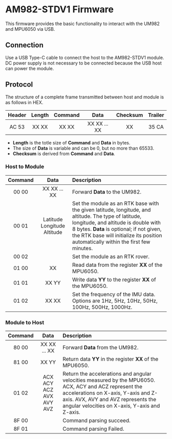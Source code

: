 # AM982-STDV1 Firmware

This firmware provides the basic functionality to interact with the UM982 and MPU6050 via USB.

## Connection

Use a USB Type-C cable to connect the host to the AM982-STDV1 module. DC power supply is not necessary to be connected because the USB host can power the module.

## Protocol

The structure of a complete frame transmitted between host and module is as follows in HEX.

|Header|Length|Command|Data|Checksum|Trailer|
|:---:|:---:|:---:|:---:|:---:|:---:|
|AC 53|XX XX|XX XX|XX XX ... XX|XX|35 CA|

* **Length** is the totle size of **Command** and **Data** in bytes.
* The size of **Data** is variable and can be 0, but no more than 65533.
* **Checksum** is derived from **Command** and **Data**.

### Host to Module

|Command|Data|Description|
|:---:|:---:|:---|
|00 00|XX XX ... XX|Forward **Data** to the UM982.|
|00 01|Latitude Longitude Altitude|Set the module as an RTK base with the given latitude, longitude, and altitude. The type of latitude, longitude, and altitude is double with 8 bytes. **Data** is optional; if not given, the RTK base will initialize its position automatically within the first few minutes.|
|00 02||Set the module as an RTK rover.|
|01 00|XX|Read data from the register **XX** of the MPU6050.|
|01 01|XX YY|Write data **YY** to the register **XX** of the MPU6050.|
|01 02|XX XX|Set the frequency of the IMU data. Options are 1Hz, 5Hz, 10Hz, 50Hz, 100Hz, 500Hz, 1000Hz.|

### Module to Host

|Command|Data|Description|
|:---:|:---:|:---|
|80 00|XX XX ... XX|Forward **Data** from the UM982.|
|81 00|XX YY|Return data **YY** in the register **XX** of the MPU6050.|
|01 02|ACX ACY ACZ AVX AVY AVZ|Return the accelerations and angular velocities measured by the MPU6050. ACX, ACY and ACZ represent the accelerations on X-axis, Y-axis and Z-axis. AVX, AVY and AVZ represents the angular velocities on X-axis, Y-axis and Z-axis.|
|8F 00||Command parsing succeed.|
|8F 01||Command parsing Failed.|